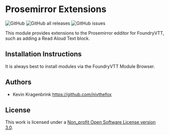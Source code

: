 # Prosemirror Extensions
![GitHub](https://img.shields.io/github/license/nivthefox/foundryvtt-prosemirror-extensions)
![GitHub all releases](https://img.shields.io/github/downloads/nivthefox/foundryvtt-prosemirror-extensions/total)
![GitHub issues](https://img.shields.io/github/issues-raw/nivthefox/foundryvtt-prosemirror-extensions)

This module provides extensions to the Prosemirror edditor for FoundryVTT, such as adding a Read Aloud Text block.

## Installation Instructions

It is always best to install modules via the FoundryVTT Module Browser.

## Authors

- Kevin Kragenbrink <https://github.com/nivthefox>

## License

This work is licensed under a
[Non_profit Open Software License version 3.0](https://opensource.org/license/osl-3-0/).

